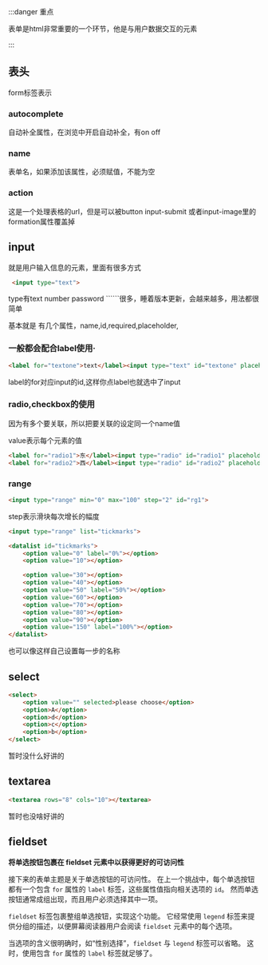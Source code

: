 :::danger 重点

表单是html非常重要的一个环节，他是与用户数据交互的元素

:::

## 表头

form标签表示

### autocomplete

自动补全属性，在浏览中开启自动补全，有on off

### name

表单名，如果添加该属性，必须赋值，不能为空

### action

这是一个处理表格的url，但是可以被button input-submit 或者input-image里的formation属性覆盖掉

## input

就是用户输入信息的元素，里面有很多方式

```html
 <input type="text">
```

type有text number password ``````很多，睡着版本更新，会越来越多，用法都很简单

基本就是 有几个属性，name,id,required,placeholder,

### 一般都会配合label使用·

```html
<label for="textone">text</label><input type="text" id="textone" placeholder="文本输入" required>
```

label的for对应input的id,这样你点label也就选中了input

### radio,checkbox的使用

因为有多个要关联，所以把要关联的设定同一个name值

value表示每个元素的值

```html
<label for="radio1">东</label><input type="radio" id="radio1" placeholder="密码输入" name="radioone" value="东">
<label for="radio2">西</label><input type="radio" id="radio2" placeholder="密码输入" name="radioone" value="西">
```

### range

```html
<input type="range" min="0" max="100" step="2" id="rg1">
```

step表示滑块每次增长的幅度

```html
<input type="range" list="tickmarks">

<datalist id="tickmarks">
    <option value="0" label="0%"></option>
    <option value="10"></option>

    <option value="30"></option>
    <option value="40"></option>
    <option value="50" label="50%"></option>
    <option value="60"></option>
    <option value="70"></option>
    <option value="80"></option>
    <option value="90"></option>
    <option value="150" label="100%"></option>
</datalist>

```

也可以像这样自己设置每一步的名称

## select

```html
<select>
    <option value="" selected>please choose</option>
    <option>A</option>
    <option>d</option>
    <option>c</option>
    <option>b</option>
</select>
```

暂时没什么好讲的

## textarea

```html
<textarea rows="8" cols="10"></textarea>
```

暂时也没啥好讲的

## fieldset

**将单选按钮包裹在 fieldset 元素中以获得更好的可访问性**

接下来的表单主题是关于单选按钮的可访问性。 在上一个挑战中，每个单选按钮都有一个包含 `for` 属性的 `label` 标签，这些属性值指向相关选项的 `id`。 然而单选按钮通常成组出现，而且用户必须选择其中一项。

`fieldset` 标签包裹整组单选按钮，实现这个功能。 它经常使用 `legend` 标签来提供分组的描述，以便屏幕阅读器用户会阅读 `fieldset` 元素中的每个选项。

当选项的含义很明确时，如“性别选择”，`fieldset` 与 `legend` 标签可以省略。 这时，使用包含 `for` 属性的 `label` 标签就足够了。


